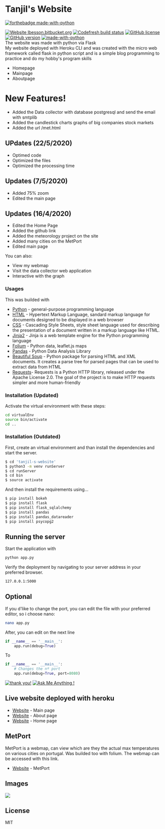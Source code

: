 # Tanjil's Website  
[![forthebadge made-with-python](http://ForTheBadge.com/images/badges/made-with-python.svg)](https://www.python.org/)  

[![Website lbesson.bitbucket.org](https://img.shields.io/website-up-down-green-red/http/lbesson.bitbucket.org.svg)](https://flask-tanjil.herokuapp.com/)
[![Codefresh build status]( https://g.codefresh.io/api/badges/pipeline/tanjil/default%2Fkhansite?key=eyJhbGciOiJIUzI1NiJ9.NWU5OWYxMzQ3ZjczZDcyZmQ1NGU4Yjgx.5yP5JcVolgL_vWAyde5tk32fbZhvo5N6mvjqILjqR6Q&type=cf-1)]( https%3A%2F%2Fg.codefresh.io%2Fpipelines%2Fkhansite%2Fbuilds%3Ffilter%3Dtrigger%3Abuild~Build%3Bpipeline%3A5eb450ec7641237f6f2c08ca~khansite)
[![GitHub license](https://img.shields.io/github/license/Naereen/StrapDown.js.svg)](https://github.com/Khantanjil/tanjil-s-website/blob/master/LICENSE)
[![GitHub version](https://badge.fury.io/gh/Naereen%2FStrapDown.js.svg)](https://github.com/Naereen/StrapDown.js)
[![made-with-python](https://img.shields.io/badge/Made%20with-Python-1f425f.svg)](https://www.python.org/)  
The website was made with python via Flask  
My website deployed with Heroku CLI and was created with the micro web framework called flask in python script and is a simple blog programming to practice and do my hobby's program skills  

  - Homepage
  - Mainpage
  - Aboutpage
  
# New Features!

  - Added the Data collector with database postgresql and send the email with smtplib
  - Added the candlestick charts graphs of big companies stock markets
  - Added the url /met.html
  
## UPdates (22/5/2020)
  - Optimed code
  - Optimized the files
  - Optimized the processing time
  
## Updates (7/5/2020)
  - Added 75% zoom
  - Edited the main page

## Updates (16/4/2020)
  - Edited the Home Page
  - Added the github link
  - Added the meteorology project on the site
  - Added many cities on the MetPort
  - Edited main page
  
 You can also:
  - View my webmap
  - Visit the data collector web application
  - Interactive with the graph
  
### Usages

This was builded with
* [Python](https://www.python.org/) -  general-purpose programming language
* [HTML](https://devdocs.io/html/) - Hypertext Markup Language, sandard markup language for documents designed to be displayed in a web browser
* [CSS](https://developer.mozilla.org/en-US/docs/Web/CSS) - Cascading Style Sheets, style sheet language used for describing the presentation of a document written in a markup language like HTML.
* [Jinja2](https://jinja.palletsprojects.com/en/2.11.x/) - Jinja is a web template engine for the Python programming language 
* [Folium](https://python-visualization.github.io/folium/) - Python data, leaflet.js maps
* [Pandas](https://pandas.pydata.org/) - Python Data Analysis Library
* [Beautiful Soup](https://www.crummy.com/software/BeautifulSoup/bs4/doc/) - Python package for parsing HTML and XML documents. It creates a parse tree for parsed pages that can be used to extract data from HTML
* [Requests](https://requests.readthedocs.io/en/master/)- Requests is a Python HTTP library, released under the Apache License 2.0. The goal of the project is to make HTTP requests simpler and more human-friendly

### Installation (Updated)
Activate the virtual environment with these steps:
```sh
cd virtualEnv
source bin/activate
cd ..
```
### Installation (Outdated)
First, create an virtual environment and than install the dependencies and start the server.

```sh
$ cd 'tanjil-s-website'
$ python3 -m venv runServer
$ cd runServer
$ cd bin
$ source activate
```
And then install the requirements using...  
  
  
```sh
$ pip install bokeh
$ pip install flask
$ pip install flask_sqlalchemy
$ pip install pandas
$ pip install pandas_datareader
$ pip install psycopg2
```
## Running the server
Start the application with 
```sh
python app.py
```
Verify the deployment by navigating to your server address in your preferred browser.

```sh
127.0.0.1:5000
```

## Optional
If you d'like to change the port, you can edit the file with your preferred editor, so i choose nano:
```sh
nano app.py 
```
After, you can edit on the next line
```py
if __name__ == '__main__':
    app.run(debug=True)
```
To
```py
if __name__ == '__main__':
    # Changes the nº port
    app.run(debug=True, port=8080) 
```
[![thank you!](https://img.shields.io/badge/say-thanks-ff69b4.svg)](https://saythanks.io/to/kennethreitz)
[![Ask Me Anything !](https://img.shields.io/badge/Ask%20me-anything-1abc9c.svg)](https://github.com/Khantanjil/tanjil-s-website/issues/1)

## Live website deployed with heroku
* [Website](https://flask-tanjil.herokuapp.com/tanjil) - Main page
* [Website](https://flask-tanjil.herokuapp.com/about) - About page
* [Website](https://flask-tanjil.herokuapp.com/) - Home page

## MetPort
MetPort is a webmap, can view which are they the actual max temperatures on various cities on portugal.
Was builded too with folium. The webmap can be accessed with this link.
* [Website](https://flask-tanjil.herokuapp.com/met) - MetPort

## Images
![](https://media.discordapp.net/attachments/688091927085580312/700321580034818078/Screenshot_from_2020-04-16_13-26-47.png?width=549&height=309)

License
----

MIT
